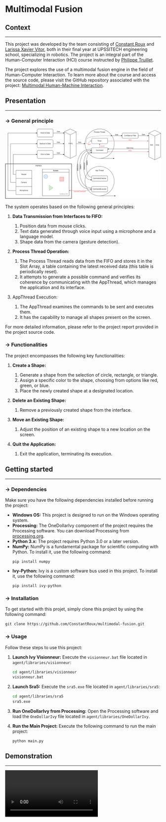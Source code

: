 # Multimodal Fusion

## Context
*******************
This project was developed by the team consisting of [Constant Roux](https://github.com/ConstantRoux) and 
[Larissa Xavier Vitor](https://github.com/larissaxv), both in their final year at UPSSITECH engineering school, 
specializing in robotics. The project is an integral part of the Human-Computer Interaction (HCI) course instructed by 
[Philippe Truillet](https://github.com/truillet).

The project explores the use of a multimodal fusion engine in the field of Human-Computer Interaction. To learn more 
about the course and access the source code, please visit the GitHub repository associated with the project: 
[Multimodal Human-Machine Interaction](https://github.com/truillet/upssitech/tree/master/SRI/3A/IHM).

## Presentation
*******************

### &rarr; General principle
![](assets/main_diagram.png)

The system operates based on the following general principles:

1. **Data Transmission from Interfaces to FIFO:**
   1. Position data from mouse clicks.
   2. Text data generated through voice input using a microphone and a language model.
   3. Shape data from the camera (gesture detection).
   
2. **Process Thread Operation:**
   1. The Process Thread reads data from the FIFO and stores it in the Slot Array, a table containing the latest received data (this table is periodically reset).
   2. It attempts to generate a possible command and verifies its coherence by communicating with the AppThread, which manages the application and its interface.

3. AppThread Execution:
   1. The AppThread examines the commands to be sent and executes them.
   2. It has the capability to manage all shapes present on the screen.

For more detailed information, please refer to the project report provided in the project source code.

### &rarr; Functionalities
The project encompasses the following key functionalities:
1. **Create a Shape:**
    1. Generate a shape from the selection of circle, rectangle, or triangle.
    2. Assign a specific color to the shape, choosing from options like red, green, or blue.
    3. Place the newly created shape at a designated location.

2. **Delete an Existing Shape:**
   1. Remove a previously created shape from the interface.

3. **Move an Existing Shape:**
   1. Adjust the position of an existing shape to a new location on the screen.

4. **Quit the Application:**
   1. Exit the application, terminating its execution.

## Getting started
*******************

### &rarr; Dependencies
Make sure you have the following dependencies installed before running the project:
- **Windows OS:** This project is designed to run on the Windows operating system.
- **Processing:** The OneDollarIvy component of the project requires the Processing software. You can download Processing from [processing.org](https://processing.org/download/).
- **Python 3.x:** The project requires Python 3.0 or a later version.
- **NumPy:** NumPy is a fundamental package for scientific computing with Python. To install it, use the following command:
    ```
    pip install numpy
    ```
- **Ivy-Python:** Ivy is a custom software bus used in this project. To install it, use the following command:
    ```
    pip install ivy-python
    ```

### &rarr; Installation
To get started with this projet, simply clone this project by using the following command:
```
git clone https://github.com/ConstantRoux/multimodal-fusion.git
```

### &rarr; Usage
Follow these steps to use this project:
1. **Launch Ivy Visionneur:** Execute the `visionneur.bat` file located in `agent/libraries/visionneur`:
   ```bash
   cd agent/libraries/visionneur
   visionneur.bat
   ```
   
2. **Launch Sra5:** Execute the `sra5.exe` file located in `agent/libraries/sra5`:
   ```bash
   cd agent/libraries/sra5
   sra5.exe
   ```
   
3. **Run OneDollarIvy from Processing:** Open the Processing software and load the `OneDollarIvy` file located in `agent/libraries/OneDollarIvy`.

4. **Run the Main Project:** Execute the following command to run the main project:
    ```
    python main.py
    ```

## Demonstration
*******************
![Demonstration](assets/demo.mp4)
